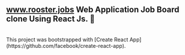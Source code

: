 ## www.rooster.jobs Web Application Job Board clone Using React Js. 💙


<br>
This project was bootstrapped with [Create React App](https://github.com/facebook/create-react-app).
